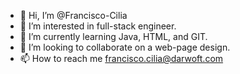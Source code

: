 - 👋 Hi, I’m @Francisco-Cilia
- 👀 I’m interested in full-stack engineer.
- 🌱 I’m currently learning Java, HTML, and GIT.
- 💞️ I’m looking to collaborate on a web-page design.
- 📫 How to reach me francisco.cilia@darwoft.com

<!---
Francisco-Cilia/Francisco-Cilia is a ✨ special ✨ repository because its `README.md` (this file) appears on your GitHub profile.
You can click the Preview link to take a look at your changes.
--->

